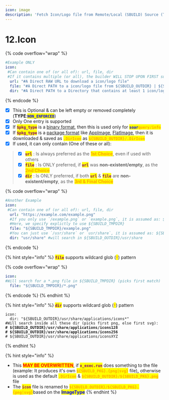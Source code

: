 ```yaml
---
icon: image
description: 'Fetch Icon/Logo file from Remote/Local (SBUILD) Source (TYPE: NON_ENFORCED)'
---
```


# 12.Icon

{% code overflow="wrap" %}
```yaml
#Example ONLY
icon:
 #Can contain one of (or all of): url, file, dir
 #If it contains multiple (or all), the builder WILL STOP UPON FIRST successful desktop file MATCH
  url: "#A Direct RAW URL to download a icon/logo file"
  file: "#A Direct PATH to a icon/logo file from ${SBUILD_OUTDIR} | ${SBUILD_TMPDIR}"
  dir: "#A Direct PATH to a Directory that contains at least 1 icon/logo"
```
{% endcode %}

* [x] This is Optional & can be left empty or removed completely (**TYPE**:<mark style="color:blue;">**`NON_ENFORCED`**</mark>)
* [x] Only One entry is supported
* [x] If <mark style="color:purple;">**`$pkg_type`**</mark> is a [binary format](../../formats/binaries/), then this is used only for <mark style="color:blue;">**`soar`**</mark><mark style="color:orange;">**`query/info`**</mark>
* [x] If <mark style="color:purple;">**`$pkg_type`**</mark> is a [package format](../../formats/packages/) like [AppImage](../../formats/packages/appimage/), [FlatImage](../../formats/packages/flatimage/), then it is downloaded & saved as <mark style="color:orange;">**`.DirIcon`**</mark> as <mark style="color:orange;">**`${SBUILD_OUTDIR}/.DirIcon`**</mark>
* [x] If used, it can only contain (One of these or all):&#x20;

> - [x] <mark style="color:purple;">**`url`**</mark> : Is always preferred as the <mark style="color:orange;">**1st Choice**</mark>, even if used with others
> - [x] <mark style="color:purple;">**`file`**</mark> : Is ONLY preferred, if <mark style="color:purple;">**`url`**</mark> was **non-existent/empty**, as the <mark style="color:orange;">**2nd Choice**</mark>
> - [x] <mark style="color:purple;">**`dir`**</mark> : Is ONLY preferred, if both <mark style="color:purple;">**`url`**</mark> & <mark style="color:purple;">**`file`**</mark> are **non-existent/empty**, as the <mark style="color:orange;">**3rd & Final Choice**</mark>

{% code overflow="wrap" %}
```yaml
#Another Example
icon:
 #Can contain one of (or all of): url, file, dir
  url: "https://example.com/example.png"
  #If you only use `/example.png` or `example.png`, it is assumed as: ${SBUILD_OUTDIR}/example.png
  #Here, we specify explictly to use ${SBUILD_TMPDIR}
  file: "${SBUILD_TMPDIR}/example.png" 
  #You can just use `/usr/share` or `usr/share`, it is assumed as: ${SBUILD_OUTDIR}/usr/share
  dir: "usr/share" #will search in ${SBUILD_OUTDIR}/usr/share
```
{% endcode %}

{% hint style="info" %}
<mark style="color:purple;">**`file`**</mark> supports wildcard glob (<mark style="color:orange;">**`*`**</mark>) pattern

{% code overflow="wrap" %}
```yaml
icon:
#Will search for a *.png file in ${SBUILD_TMPDIR} (picks first match)
  file: "${SBUILD_TMPDIR}/*.png"
```
{% endcode %}
{% endhint %}

{% hint style="info" %}
<mark style="color:purple;">**`dir`**</mark> supports wildcard glob (<mark style="color:orange;">**`*`**</mark>) pattern

<pre class="language-yaml"><code class="lang-yaml">icon:
  dir: "${SBUILD_OUTDIR}/usr/share/applications/icons*" 
#Will search inside all these dir (picks first png, else first svg):
<strong># ${SBUILD_OUTDIR}/usr/share/applications/icons128
</strong><strong># ${SBUILD_OUTDIR}/usr/share/applications/icons256
</strong># ${SBUILD_OUTDIR}/usr/share/applications/iconsXYZ
</code></pre>
{% endhint %}

{% hint style="info" %}
* This <mark style="color:red;">**MAY BE OVERWRITTEN**</mark>, if <mark style="color:purple;">**`x_exec.run`**</mark> does something to the file (example: It produces it's own <mark style="color:orange;">**`${SBUILD_PKG}.{png|svg}`**</mark> file)**,** otherwise is used as the default <mark style="color:orange;">**`.DirIcon`**</mark> & <mark style="color:orange;">**`${SBUILD_OUTDIR}/${SBUILD_PKG}.png`**</mark> file
* The <mark style="color:purple;">**`icon`**</mark> file is renamed to <mark style="color:orange;">**`${SBUILD_OUTDIR}/${SBUILD_PKG}.{png|svg}`**</mark>based on the <mark style="color:blue;">**ImageType**</mark>
{% endhint %}
